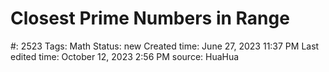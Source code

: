 # Closest Prime Numbers in Range

#: 2523
Tags: Math
Status: new
Created time: June 27, 2023 11:37 PM
Last edited time: October 12, 2023 2:56 PM
source: HuaHua